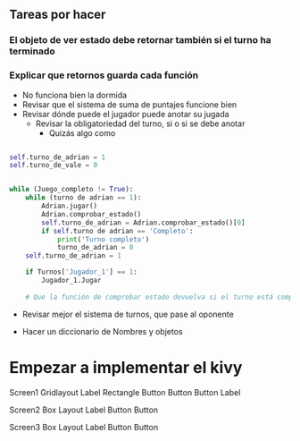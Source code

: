 ## Tareas por hacer 

### El objeto de ver estado debe retornar también si el turno ha terminado
### Explicar que retornos guarda cada función

- No funciona bien la dormida
- Revisar que el sistema de suma de puntajes funcione bien
- Revisar dónde puede el jugador puede anotar su jugada
  - Revisar la obligatoriedad del turno, si o si se debe anotar
    - Quizás algo como

```python

self.turno_de_adrian = 1
self.turno_de_vale = 0 


while (Juego_completo != True):
    while (turno de adrian == 1):
        Adrian.jugar()
        Adrian.comprobar_estado()
        self.turno_de_adrian = Adrian.comprobar_estado()[0]
        if self.turno de adrian == 'Completo':
            print('Turno completo')
            turno_de_adrian = 0
    self.turno_de_adrian = 1

    if Turnos['Jugador_1'] == 1:
        Jugador_1.Jugar
        
    # Que la función de comprobar estado devuelva si el turno está completo

```

- Revisar mejor el sistema de turnos, que pase al oponente

- Hacer un diccionario de Nombres y objetos 



# Empezar a implementar el kivy
Screen1
Gridlayout
    Label
    Rectangle
    Button 
    Button
    Button
    Label

Screen2
Box Layout 
    Label
    Button 
    Button

Screen3
Box Layout 
    Label
    Button 
    Button
